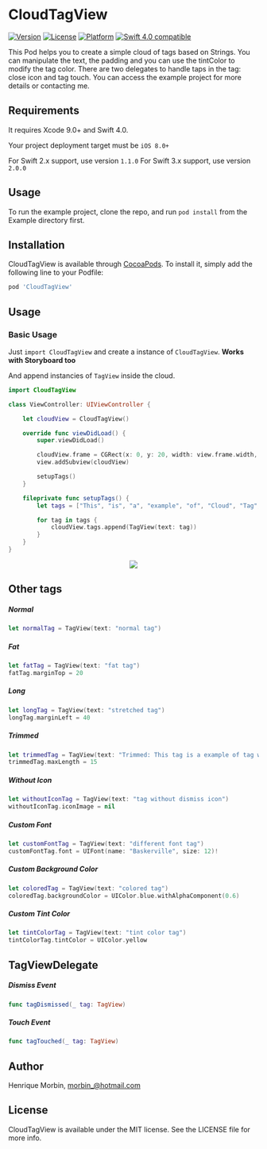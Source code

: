 # CloudTagView

[![Version](https://img.shields.io/cocoapods/v/CloudTagView.svg?style=flat)](http://cocoapods.org/pods/CloudTagView)
[![License](https://img.shields.io/cocoapods/l/CloudTagView.svg?style=flat)](http://cocoapods.org/pods/CloudTagView)
[![Platform](https://img.shields.io/cocoapods/p/CloudTagView.svg?style=flat)](http://cocoapods.org/pods/CloudTagView)
[![Swift 4.0 compatible](https://img.shields.io/badge/Swift_3.0-compatible-4BC51D.svg?style=flat)](https://developer.apple.com/swift)

This Pod helps you to create a simple cloud of tags based on Strings. You can manipulate the text, the padding and you can use the tintColor to modify the tag color. There are two delegates to handle taps in the tag: close icon and tag touch. You can access the example project for more details or contacting me.

## Requirements

It requires Xcode 9.0+ and Swift 4.0.

Your project deployment target must be `iOS 8.0+`

For Swift 2.x support, use version `1.1.0`
For Swift 3.x support, use version `2.0.0`

## Usage

To run the example project, clone the repo, and run `pod install` from the Example directory first.

## Installation

CloudTagView is available through [CocoaPods](http://cocoapods.org). To install
it, simply add the following line to your Podfile:

```ruby
pod 'CloudTagView'
```

## Usage

### Basic Usage
Just `import CloudTagView` and create a instance of `CloudTagView`. **Works with Storyboard too**

And append instancies of `TagView` inside the cloud.

```swift
import CloudTagView

class ViewController: UIViewController {

    let cloudView = CloudTagView()

    override func viewDidLoad() {
        super.viewDidLoad()

        cloudView.frame = CGRect(x: 0, y: 20, width: view.frame.width, height: 10)
        view.addSubview(cloudView)

        setupTags()
    }

    fileprivate func setupTags() {
        let tags = ["This", "is", "a", "example", "of", "Cloud", "Tag", "View"]

        for tag in tags {
            cloudView.tags.append(TagView(text: tag))
        }
    }
}
```

<p align="center"><img src ="https://github.com/Morbix/CloudTagView/raw/master/Screenshot3.png" /></p>

## Other tags

##### Normal
```swift
let normalTag = TagView(text: "normal tag")
```

##### Fat
```swift
let fatTag = TagView(text: "fat tag")
fatTag.marginTop = 20
```

##### Long
```swift
let longTag = TagView(text: "stretched tag")
longTag.marginLeft = 40
```

#####  Trimmed
```swift
let trimmedTag = TagView(text: "Trimmed: This tag is a example of tag with a huge text.")
trimmedTag.maxLength = 15
```

##### Without Icon
```swift
let withoutIconTag = TagView(text: "tag without dismiss icon")
withoutIconTag.iconImage = nil
```

##### Custom Font
```swift
let customFontTag = TagView(text: "different font tag")
customFontTag.font = UIFont(name: "Baskerville", size: 12)!
```

##### Custom Background Color
```swift
let coloredTag = TagView(text: "colored tag")
coloredTag.backgroundColor = UIColor.blue.withAlphaComponent(0.6)
```

##### Custom Tint Color
```swift
let tintColorTag = TagView(text: "tint color tag")
tintColorTag.tintColor = UIColor.yellow
```

## TagViewDelegate

##### Dismiss Event
```swift
func tagDismissed(_ tag: TagView)
```

##### Touch Event
```swift
func tagTouched(_ tag: TagView)
```

## Author

Henrique Morbin, morbin_@hotmail.com

## License

CloudTagView is available under the MIT license. See the LICENSE file for more info.
